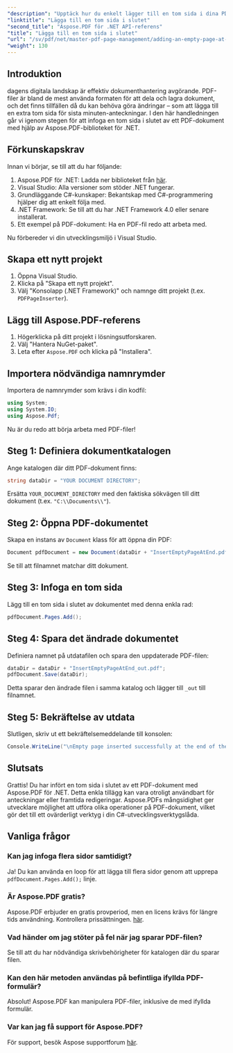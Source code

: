 ```yaml
---
"description": "Upptäck hur du enkelt lägger till en tom sida i dina PDF-dokument med hjälp av Aspose.PDF-biblioteket för .NET. Den här steg-för-steg-handledningen guidar dig genom processen, från att konfigurera din utvecklingsmiljö till att göra nödvändiga kodjusteringar."
"linktitle": "Lägga till en tom sida i slutet"
"second_title": "Aspose.PDF för .NET API-referens"
"title": "Lägga till en tom sida i slutet"
"url": "/sv/pdf/net/master-pdf-page-management/adding-an-empty-page-at-end/"
"weight": 130
---
```


## Introduktion

dagens digitala landskap är effektiv dokumenthantering avgörande. PDF-filer är bland de mest använda formaten för att dela och lagra dokument, och det finns tillfällen då du kan behöva göra ändringar – som att lägga till en extra tom sida för sista minuten-anteckningar. I den här handledningen går vi igenom stegen för att infoga en tom sida i slutet av ett PDF-dokument med hjälp av Aspose.PDF-biblioteket för .NET.

## Förkunskapskrav

Innan vi börjar, se till att du har följande:

1. Aspose.PDF för .NET: Ladda ner biblioteket från [här](https://releases.aspose.com/pdf/net/).
2. Visual Studio: Alla versioner som stöder .NET fungerar.
3. Grundläggande C#-kunskaper: Bekantskap med C#-programmering hjälper dig att enkelt följa med.
4. .NET Framework: Se till att du har .NET Framework 4.0 eller senare installerat.
5. Ett exempel på PDF-dokument: Ha en PDF-fil redo att arbeta med.

Nu förbereder vi din utvecklingsmiljö i Visual Studio.

## Skapa ett nytt projekt

1. Öppna Visual Studio.
2. Klicka på "Skapa ett nytt projekt".
3. Välj "Konsolapp (.NET Framework)" och namnge ditt projekt (t.ex. `PDFPageInserter`).

## Lägg till Aspose.PDF-referens

1. Högerklicka på ditt projekt i lösningsutforskaren.
2. Välj "Hantera NuGet-paket".
3. Leta efter `Aspose.PDF` och klicka på "Installera".

## Importera nödvändiga namnrymder

Importera de namnrymder som krävs i din kodfil:

```csharp
using System;
using System.IO;
using Aspose.Pdf;
```

Nu är du redo att börja arbeta med PDF-filer!

## Steg 1: Definiera dokumentkatalogen

Ange katalogen där ditt PDF-dokument finns:

```csharp
string dataDir = "YOUR DOCUMENT DIRECTORY";
```

Ersätta `YOUR_DOCUMENT_DIRECTORY` med den faktiska sökvägen till ditt dokument (t.ex. `"C:\\Documents\\"`).

## Steg 2: Öppna PDF-dokumentet

Skapa en instans av `Document` klass för att öppna din PDF:

```csharp
Document pdfDocument = new Document(dataDir + "InsertEmptyPageAtEnd.pdf");
```

Se till att filnamnet matchar ditt dokument.

## Steg 3: Infoga en tom sida

Lägg till en tom sida i slutet av dokumentet med denna enkla rad:

```csharp
pdfDocument.Pages.Add();
```

## Steg 4: Spara det ändrade dokumentet

Definiera namnet på utdatafilen och spara den uppdaterade PDF-filen:

```csharp
dataDir = dataDir + "InsertEmptyPageAtEnd_out.pdf";
pdfDocument.Save(dataDir);
```

Detta sparar den ändrade filen i samma katalog och lägger till `_out` till filnamnet.

## Steg 5: Bekräftelse av utdata

Slutligen, skriv ut ett bekräftelsemeddelande till konsolen:

```csharp
Console.WriteLine("\nEmpty page inserted successfully at the end of the document.\nFile saved at " + dataDir);
```

## Slutsats

Grattis! Du har infört en tom sida i slutet av ett PDF-dokument med Aspose.PDF för .NET. Detta enkla tillägg kan vara otroligt användbart för anteckningar eller framtida redigeringar. Aspose.PDFs mångsidighet ger utvecklare möjlighet att utföra olika operationer på PDF-dokument, vilket gör det till ett ovärderligt verktyg i din C#-utvecklingsverktygslåda.

## Vanliga frågor

### Kan jag infoga flera sidor samtidigt?
Ja! Du kan använda en loop för att lägga till flera sidor genom att upprepa `pdfDocument.Pages.Add();` linje.

### Är Aspose.PDF gratis?
Aspose.PDF erbjuder en gratis provperiod, men en licens krävs för längre tids användning. Kontrollera prissättningen. [här](https://purchase.aspose.com/buy).

### Vad händer om jag stöter på fel när jag sparar PDF-filen?
Se till att du har nödvändiga skrivbehörigheter för katalogen där du sparar filen.

### Kan den här metoden användas på befintliga ifyllda PDF-formulär?
Absolut! Aspose.PDF kan manipulera PDF-filer, inklusive de med ifyllda formulär.

### Var kan jag få support för Aspose.PDF?
För support, besök Aspose supportforum [här](https://forum.aspose.com/c/pdf/10).